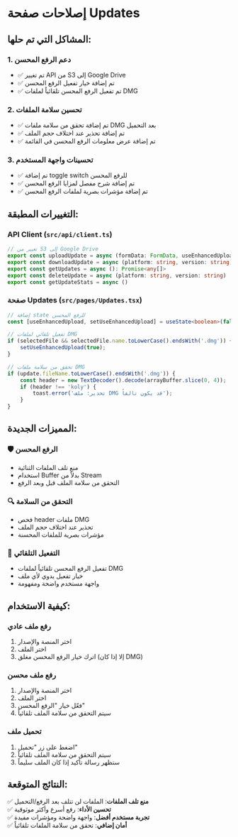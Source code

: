 # إصلاحات صفحة Updates

## المشاكل التي تم حلها:

### 1. **دعم الرفع المحسن**
- ✅ تم تغيير API من S3 إلى Google Drive
- ✅ تم إضافة خيار تفعيل الرفع المحسن
- ✅ تم تفعيل الرفع المحسن تلقائياً لملفات DMG

### 2. **تحسين سلامة الملفات**
- ✅ تم إضافة تحقق من سلامة ملفات DMG بعد التحميل
- ✅ تم إضافة تحذير عند اختلاف حجم الملف
- ✅ تم إضافة عرض معلومات الرفع المحسن في القائمة

### 3. **تحسينات واجهة المستخدم**
- ✅ تم إضافة toggle switch للرفع المحسن
- ✅ تم إضافة شرح مفصل لمزايا الرفع المحسن
- ✅ تم إضافة مؤشرات بصرية لملفات الرفع المحسن

## التغييرات المطبقة:

### API Client (`src/api/client.ts`)
```typescript
// تغيير من S3 إلى Google Drive
export const uploadUpdate = async (formData: FormData, useEnhancedUpload: boolean = false)
export const downloadUpdate = async (platform: string, version: string)
export const getUpdates = async (): Promise<any[]>
export const deleteUpdate = async (platform: string, version: string)
export const getUpdateStats = async ()
```

### صفحة Updates (`src/pages/Updates.tsx`)
```typescript
// إضافة state للرفع المحسن
const [useEnhancedUpload, setUseEnhancedUpload] = useState<boolean>(false);

// تفعيل تلقائي لملفات DMG
if (selectedFile && selectedFile.name.toLowerCase().endsWith('.dmg')) {
    setUseEnhancedUpload(true);
}

// تحقق من سلامة ملفات DMG
if (update.fileName.toLowerCase().endsWith('.dmg')) {
    const header = new TextDecoder().decode(arrayBuffer.slice(0, 4));
    if (header !== 'koly') {
        toast.error('تحذير: ملف DMG قد يكون تالفاً');
    }
}
```

## المميزات الجديدة:

### 🛡️ **الرفع المحسن**
- منع تلف الملفات الثنائية
- استخدام Buffer بدلاً من Stream
- التحقق من سلامة الملف قبل وبعد الرفع

### 🔍 **التحقق من السلامة**
- فحص header ملفات DMG
- تحذير عند اختلاف حجم الملف
- مؤشرات بصرية للملفات المحسنة

### 🎯 **التفعيل التلقائي**
- تفعيل الرفع المحسن تلقائياً لملفات DMG
- خيار تفعيل يدوي لأي ملف
- واجهة مستخدم واضحة ومفهومة

## كيفية الاستخدام:

### رفع ملف عادي
1. اختر المنصة والإصدار
2. اختر الملف
3. اترك خيار الرفع المحسن مغلق (إلا إذا كان DMG)

### رفع ملف محسن
1. اختر المنصة والإصدار
2. اختر الملف
3. فعّل خيار "الرفع المحسن"
4. سيتم التحقق من سلامة الملف تلقائياً

### تحميل ملف
1. اضغط على زر "تحميل"
2. سيتم التحقق من سلامة الملف تلقائياً
3. ستظهر رسالة تأكيد إذا كان الملف سليماً

## النتائج المتوقعة:

✅ **منع تلف الملفات**: الملفات لن تتلف بعد الرفع/التحميل  
✅ **تحسين الأداء**: رفع أسرع وأكثر موثوقية  
✅ **تجربة مستخدم أفضل**: واجهة واضحة ومؤشرات مفيدة  
✅ **أمان إضافي**: تحقق من سلامة الملفات تلقائياً 